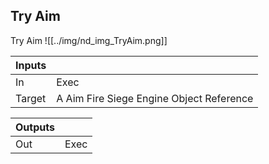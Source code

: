 ## Try Aim
Try Aim
![[../img/nd_img_TryAim.png]]

|Inputs||
|--|--|
| In | Exec |
| Target | A Aim Fire Siege Engine Object Reference |

|Outputs||
|--|--|
| Out | Exec |
